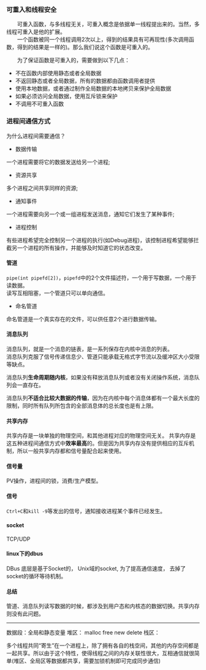 ### 可重入和线程安全

&emsp;&emsp;可重入函数，与多线程无关，可重入概念是依据单一线程提出来的。当然，多线程可重入是他的扩展。  
&emsp;&emsp;一个函数被同一个线程调用2次以上，得到的结果具有可再现性(多次调用函数，得到的结果是一样的)。那么我们说这个函数是可重入的。

&emsp;&emsp;为了保证函数是可重入的，需要做到以下几点：

+ 不在函数内部使用静态或者全局数据
+ 不返回静态或者全局数据，所有的数据都由函数调用者提供
+ 使用本地数据，或者通过制作全局数据的本地拷贝来保护全局数据
+ 如果必须访问全局数据，使用互斥锁来保护
+ 不调用不可重入函数

### 进程间通信方式

为什么进程间需要通信？

+ 数据传输

一个进程需要将它的数据发送给另一个进程;

+ 资源共享

多个进程之间共享同样的资源;

+ 通知事件

一个进程需要向另一个或一组进程发送消息，通知它们发生了某种事件;

+ 进程控制

有些进程希望完全控制另一个进程的执行(如Debug进程)，该控制进程希望能够拦截另一个进程的所有操作，并能够及时知道它的状态改变。

#### 管道

```pipe(int pipefd[2])```，```pipefd```中的2个文件描述符，一个用于写数据，一个用于读数据。  
读写互相阻塞，一个管道只可以单向通信。

+ 命名管道

命名管道是一个真实存在的文件，可以供任意2个进行数据传输。

#### 消息队列

消息队列，就是一个消息的链表，是一系列保存在内核中消息的列表。  
消息队列克服了信号传递信息少、管道只能承载无格式字节流以及缓冲区大小受限等缺点。   

消息队列**生命周期随内核**，如果没有释放消息队列或者没有关闭操作系统，消息队列会一直存在。  

消息队列**不适合比较大数据的传输**，因为在内核中每个消息体都有一个最大长度的限制，同时所有队列所包含的全部消息体的总长度也是有上限。

#### 共享内存

共享内存是一块单独的物理空间，和其他进程对应的物理空间无关。
共享内存是这五种进程间通信方式中**效率最高**的。但是因为共享内存没有提供相应的互斥机制，所以一般共享内存都和信号量配合起来使用。

#### 信号量

PV操作，进程间的锁，消费/生产模型。

#### 信号

```Ctrl+C```和```kill -9```等发出的信号，通知接收进程某个事件已经发生。

#### socket

TCP/UDP

#### linux下的dbus

DBus 底层是基于Socket的， Unix域的socket,  为了提高通信速度， 去掉了socket的循环等待机制。

#### 总结

管道、消息队列读写数据的时候，都涉及到用户态和内核态的数据切换。共享内存则没有此问题。


---

数据段：全局和静态变量
堆区： malloc  free     new  delete
栈区：

多个线程共同“寄生”在一个进程上，除了拥有各自的栈空间，其他的内存空间都是一起共享。所以由于这个特性，使得线程之间的内存关联性很大，互相通信就很简单(堆区、全局区等数据都共享，需要加锁机制即可完成同步通信)